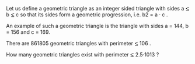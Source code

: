   <p>Let us define a geometric triangle as an integer sided triangle with sides a <img src='images/symbol_le.gif' width='10' height='12' alt='&le;' border='0' style='vertical-align:middle;' /> b <img src='images/symbol_le.gif' width='10' height='12' alt='&le;' border='0' style='vertical-align:middle;' /> c so that its sides form a geometric progression, i.e. b2&nbsp;=&nbsp;a&nbsp;&middot;&nbsp;c&nbsp;.&nbsp;</p>     <p>An example of such a geometric triangle is the triangle with sides a = 144, b = 156 and c = 169.</p>    <p>There are 861805 geometric triangles with perimeter <img src='images/symbol_le.gif' width='10' height='12' alt='&le;' border='0' style='vertical-align:middle;' /> 106 .</p>    <p>How many geometric triangles exist with perimeter <img src='images/symbol_le.gif' width='10' height='12' alt='&le;' border='0' style='vertical-align:middle;' /> 2.5&middot;1013 ?</p>    